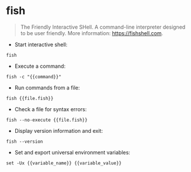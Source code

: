 # fish

> The Friendly Interactive SHell.
> A command-line interpreter designed to be user friendly.
> More information: <https://fishshell.com>.

- Start interactive shell:

`fish`

- Execute a command:

`fish -c "{{command}}"`

- Run commands from a file:

`fish {{file.fish}}`

- Check a file for syntax errors:

`fish --no-execute {{file.fish}}`

- Display version information and exit:

`fish --version`

- Set and export universal environment variables:

`set -Ux {{variable_name}} {{variable_value}}`
